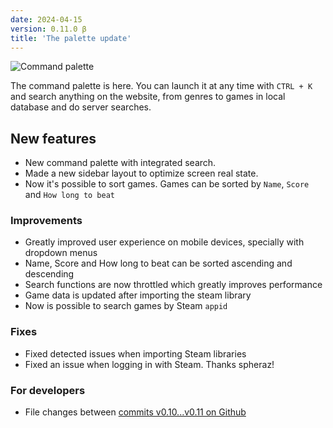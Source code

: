```yaml
---
date: 2024-04-15
version: 0.11.0 β
title: 'The palette update'
---
```



![Command palette](/img/changelog/2024-03.png)

The command palette is here. You can launch it at any time with `CTRL + K` and search anything on the website, from genres to games in local database and do server searches.

## New features
- New command palette with integrated search.
- Made a new sidebar layout to optimize screen real state.
- Now it's possible to sort games. Games can be sorted by `Name`, `Score` and `How long to beat`

### Improvements
- Greatly improved user experience on mobile devices, specially with dropdown menus
- Name, Score and How long to beat can be sorted ascending and descending
- Search functions are now throttled which greatly improves performance
- Game data is updated after importing the steam library
- Now is possible to search games by Steam `appid`

### Fixes
- Fixed detected issues when importing Steam libraries
- Fixed an issue when logging in with Steam. Thanks spheraz!

### For developers
- File changes between [commits v0.10...v0.11 on Github](https://github.com/gsabater/backlog.rip/compare/v0.10.0...v0.11.0)
